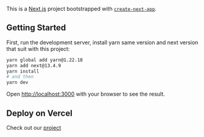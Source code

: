 This is a [Next.js](https://nextjs.org/) project bootstrapped with [`create-next-app`](https://github.com/vercel/next.js/tree/canary/packages/create-next-app).

## Getting Started

First, run the development server, install yarn same version and next version that suit with this project:

```bash
yarn global add yarn@1.22.18
yarn add next@13.4.9
yarn install
# and then
yarn dev
```

Open [http://localhost:3000](http://localhost:3000) with your browser to see the result.

## Deploy on Vercel

Check out our [project](https://fe-lagu-rho.vercel.app/)
